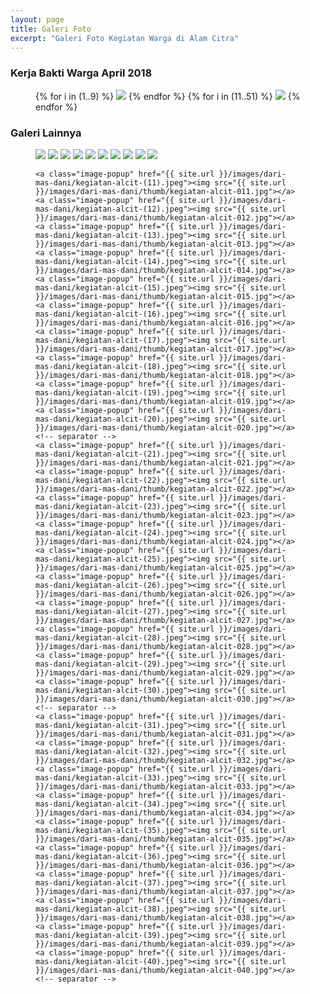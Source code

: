 ```yaml
---
layout: page
title: Galeri Foto
excerpt: "Galeri Foto Kegiatan Warga di Alam Citra"
---
```


<div class="home-gallery">

  <!-- Update 10 April 2018 -->
  <h3>Kerja Bakti Warga April 2018</h3>
  <figure class="third">
    {% for i in (1..9) %}
      <a class="image-popup" href="{{ site.url }}/images/2018-april/kerjabakti/00{{ i }}.jpg"><img src="{{ site.url }}/images/2018-april/kerjabakti/thumb/00{{ i }}.jpg"></a>
    {% endfor %}
    {% for i in (11..51) %}
      <a class="image-popup" href="{{ site.url }}/images/2018-april/kerjabakti/0{{ i }}.jpg"><img src="{{ site.url }}/images/2018-april/kerjabakti/thumb/0{{ i }}.jpg"></a>
    {% endfor %}
  </figure>
  <!-- Update Maret 2018 -->
  <h3>Galeri Lainnya</h3>
  <figure class="third">
    <a class="image-popup" href="{{ site.url }}/images/dari-mas-dani/kegiatan-alcit-(1).jpeg"><img src="{{ site.url }}/images/dari-mas-dani/thumb/kegiatan-alcit-001.jpg"></a>
    <a class="image-popup" href="{{ site.url }}/images/dari-mas-dani/kegiatan-alcit-(2).jpeg"><img src="{{ site.url }}/images/dari-mas-dani/thumb/kegiatan-alcit-002.jpg"></a>
    <a class="image-popup" href="{{ site.url }}/images/dari-mas-dani/kegiatan-alcit-(3).jpeg"><img src="{{ site.url }}/images/dari-mas-dani/thumb/kegiatan-alcit-003.jpg"></a>
    <a class="image-popup" href="{{ site.url }}/images/dari-mas-dani/kegiatan-alcit-(4).jpeg"><img src="{{ site.url }}/images/dari-mas-dani/thumb/kegiatan-alcit-004.jpg"></a>
    <a class="image-popup" href="{{ site.url }}/images/dari-mas-dani/kegiatan-alcit-(5).jpeg"><img src="{{ site.url }}/images/dari-mas-dani/thumb/kegiatan-alcit-005.jpg"></a>
    <a class="image-popup" href="{{ site.url }}/images/dari-mas-dani/kegiatan-alcit-(6).jpeg"><img src="{{ site.url }}/images/dari-mas-dani/thumb/kegiatan-alcit-006.jpg"></a>
    <a class="image-popup" href="{{ site.url }}/images/dari-mas-dani/kegiatan-alcit-(7).jpeg"><img src="{{ site.url }}/images/dari-mas-dani/thumb/kegiatan-alcit-007.jpg"></a>
    <a class="image-popup" href="{{ site.url }}/images/dari-mas-dani/kegiatan-alcit-(8).jpeg"><img src="{{ site.url }}/images/dari-mas-dani/thumb/kegiatan-alcit-008.jpg"></a>
    <a class="image-popup" href="{{ site.url }}/images/dari-mas-dani/kegiatan-alcit-(9).jpeg"><img src="{{ site.url }}/images/dari-mas-dani/thumb/kegiatan-alcit-009.jpg"></a>
    <a class="image-popup" href="{{ site.url }}/images/dari-mas-dani/kegiatan-alcit-(10).jpeg"><img src="{{ site.url }}/images/dari-mas-dani/thumb/kegiatan-alcit-010.jpg"></a>

    <a class="image-popup" href="{{ site.url }}/images/dari-mas-dani/kegiatan-alcit-(11).jpeg"><img src="{{ site.url }}/images/dari-mas-dani/thumb/kegiatan-alcit-011.jpg"></a>
    <a class="image-popup" href="{{ site.url }}/images/dari-mas-dani/kegiatan-alcit-(12).jpeg"><img src="{{ site.url }}/images/dari-mas-dani/thumb/kegiatan-alcit-012.jpg"></a>
    <a class="image-popup" href="{{ site.url }}/images/dari-mas-dani/kegiatan-alcit-(13).jpeg"><img src="{{ site.url }}/images/dari-mas-dani/thumb/kegiatan-alcit-013.jpg"></a>
    <a class="image-popup" href="{{ site.url }}/images/dari-mas-dani/kegiatan-alcit-(14).jpeg"><img src="{{ site.url }}/images/dari-mas-dani/thumb/kegiatan-alcit-014.jpg"></a>
    <a class="image-popup" href="{{ site.url }}/images/dari-mas-dani/kegiatan-alcit-(15).jpeg"><img src="{{ site.url }}/images/dari-mas-dani/thumb/kegiatan-alcit-015.jpg"></a>
    <a class="image-popup" href="{{ site.url }}/images/dari-mas-dani/kegiatan-alcit-(16).jpeg"><img src="{{ site.url }}/images/dari-mas-dani/thumb/kegiatan-alcit-016.jpg"></a>
    <a class="image-popup" href="{{ site.url }}/images/dari-mas-dani/kegiatan-alcit-(17).jpeg"><img src="{{ site.url }}/images/dari-mas-dani/thumb/kegiatan-alcit-017.jpg"></a>
    <a class="image-popup" href="{{ site.url }}/images/dari-mas-dani/kegiatan-alcit-(18).jpeg"><img src="{{ site.url }}/images/dari-mas-dani/thumb/kegiatan-alcit-018.jpg"></a>
    <a class="image-popup" href="{{ site.url }}/images/dari-mas-dani/kegiatan-alcit-(19).jpeg"><img src="{{ site.url }}/images/dari-mas-dani/thumb/kegiatan-alcit-019.jpg"></a>
    <a class="image-popup" href="{{ site.url }}/images/dari-mas-dani/kegiatan-alcit-(20).jpeg"><img src="{{ site.url }}/images/dari-mas-dani/thumb/kegiatan-alcit-020.jpg"></a>
    <!-- separator -->
    <a class="image-popup" href="{{ site.url }}/images/dari-mas-dani/kegiatan-alcit-(21).jpeg"><img src="{{ site.url }}/images/dari-mas-dani/thumb/kegiatan-alcit-021.jpg"></a>
    <a class="image-popup" href="{{ site.url }}/images/dari-mas-dani/kegiatan-alcit-(22).jpeg"><img src="{{ site.url }}/images/dari-mas-dani/thumb/kegiatan-alcit-022.jpg"></a>
    <a class="image-popup" href="{{ site.url }}/images/dari-mas-dani/kegiatan-alcit-(23).jpeg"><img src="{{ site.url }}/images/dari-mas-dani/thumb/kegiatan-alcit-023.jpg"></a>
    <a class="image-popup" href="{{ site.url }}/images/dari-mas-dani/kegiatan-alcit-(24).jpeg"><img src="{{ site.url }}/images/dari-mas-dani/thumb/kegiatan-alcit-024.jpg"></a>
    <a class="image-popup" href="{{ site.url }}/images/dari-mas-dani/kegiatan-alcit-(25).jpeg"><img src="{{ site.url }}/images/dari-mas-dani/thumb/kegiatan-alcit-025.jpg"></a>
    <a class="image-popup" href="{{ site.url }}/images/dari-mas-dani/kegiatan-alcit-(26).jpeg"><img src="{{ site.url }}/images/dari-mas-dani/thumb/kegiatan-alcit-026.jpg"></a>
    <a class="image-popup" href="{{ site.url }}/images/dari-mas-dani/kegiatan-alcit-(27).jpeg"><img src="{{ site.url }}/images/dari-mas-dani/thumb/kegiatan-alcit-027.jpg"></a>
    <a class="image-popup" href="{{ site.url }}/images/dari-mas-dani/kegiatan-alcit-(28).jpeg"><img src="{{ site.url }}/images/dari-mas-dani/thumb/kegiatan-alcit-028.jpg"></a>
    <a class="image-popup" href="{{ site.url }}/images/dari-mas-dani/kegiatan-alcit-(29).jpeg"><img src="{{ site.url }}/images/dari-mas-dani/thumb/kegiatan-alcit-029.jpg"></a>
    <a class="image-popup" href="{{ site.url }}/images/dari-mas-dani/kegiatan-alcit-(30).jpeg"><img src="{{ site.url }}/images/dari-mas-dani/thumb/kegiatan-alcit-030.jpg"></a>
    <!-- separator -->
    <a class="image-popup" href="{{ site.url }}/images/dari-mas-dani/kegiatan-alcit-(31).jpeg"><img src="{{ site.url }}/images/dari-mas-dani/thumb/kegiatan-alcit-031.jpg"></a>
    <a class="image-popup" href="{{ site.url }}/images/dari-mas-dani/kegiatan-alcit-(32).jpeg"><img src="{{ site.url }}/images/dari-mas-dani/thumb/kegiatan-alcit-032.jpg"></a>
    <a class="image-popup" href="{{ site.url }}/images/dari-mas-dani/kegiatan-alcit-(33).jpeg"><img src="{{ site.url }}/images/dari-mas-dani/thumb/kegiatan-alcit-033.jpg"></a>
    <a class="image-popup" href="{{ site.url }}/images/dari-mas-dani/kegiatan-alcit-(34).jpeg"><img src="{{ site.url }}/images/dari-mas-dani/thumb/kegiatan-alcit-034.jpg"></a>
    <a class="image-popup" href="{{ site.url }}/images/dari-mas-dani/kegiatan-alcit-(35).jpeg"><img src="{{ site.url }}/images/dari-mas-dani/thumb/kegiatan-alcit-035.jpg"></a>
    <a class="image-popup" href="{{ site.url }}/images/dari-mas-dani/kegiatan-alcit-(36).jpeg"><img src="{{ site.url }}/images/dari-mas-dani/thumb/kegiatan-alcit-036.jpg"></a>
    <a class="image-popup" href="{{ site.url }}/images/dari-mas-dani/kegiatan-alcit-(37).jpeg"><img src="{{ site.url }}/images/dari-mas-dani/thumb/kegiatan-alcit-037.jpg"></a>
    <a class="image-popup" href="{{ site.url }}/images/dari-mas-dani/kegiatan-alcit-(38).jpeg"><img src="{{ site.url }}/images/dari-mas-dani/thumb/kegiatan-alcit-038.jpg"></a>
    <a class="image-popup" href="{{ site.url }}/images/dari-mas-dani/kegiatan-alcit-(39).jpeg"><img src="{{ site.url }}/images/dari-mas-dani/thumb/kegiatan-alcit-039.jpg"></a>
    <a class="image-popup" href="{{ site.url }}/images/dari-mas-dani/kegiatan-alcit-(40).jpeg"><img src="{{ site.url }}/images/dari-mas-dani/thumb/kegiatan-alcit-040.jpg"></a>
    <!-- separator -->
  </figure>
</div>
